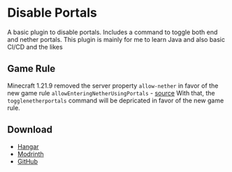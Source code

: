# Disable Portals

A basic plugin to disable portals. Includes a command to toggle both end and nether portals. This plugin is mainly for me to learn Java and also basic CI/CD and the likes

## Game Rule

Minecraft 1.21.9 removed the server property `allow-nether` in favor of the new game rule `allowEnteringNetherUsingPortals` - [source](https://www.minecraft.net/en-us/article/minecraft-java-edition-1-21-9#:~:text=Removed%20server%20property%20allow%2Dnether%20in%20favor%20of%20the%20new%20game%20rule%20allowEnteringNetherUsingPortals)
With that, the `togglenetherportals` command will be depricated in favor of the new game rule.

## Download

- [Hangar](https://hangar.papermc.io/AndrewDragon/DisablePortals)
- [Modrinth](https://modrinth.com/plugin/disableportals)
- [GitHub](https://github.com/AndrewDragonCh/DisablePortals/releases)
